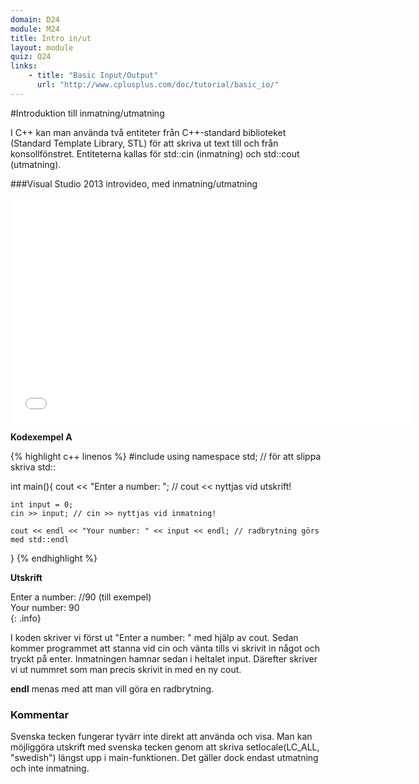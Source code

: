 ```yaml
---
domain: D24
module: M24
title: Intro in/ut
layout: module
quiz: Q24
links:
    - title: "Basic Input/Output"
      url: "http://www.cplusplus.com/doc/tutorial/basic_io/"
---
```

#Introduktion till inmatning/utmatning

I C++ kan man använda två entiteter från C++-standard biblioteket (Standard Template Library, STL) för att skriva ut text till och från konsollfönstret.
Entiteterna kallas för std::cin (inmatning) och std::cout (utmatning).

###Visual Studio 2013 introvideo, med inmatning/utmatning

<iframe width="640" height="360" src="//www.youtube.com/embed/Ikuz-dhZDsQ" frameborder="0" allowfullscreen></iframe>

__Kodexempel A__

{% highlight c++ linenos %}
#include <iostream>
using namespace std; // för att slippa skriva std::
 
int main(){
    cout << "Enter a number: "; // cout << nyttjas vid utskrift!
     
    int input = 0;
    cin >> input; // cin >> nyttjas vid inmatning!
     
    cout << endl << "Your number: " << input << endl; // radbrytning görs med std::endl
}
{% endhighlight %}

__Utskrift__

Enter a number: //90 (till exempel)  
Your number: 90  
{: .info}

I koden skriver vi först ut "Enter a number: " med hjälp av cout. 
Sedan kommer programmet att stanna vid cin och vänta tills vi skrivit in något och tryckt på enter. 
Inmatningen hamnar sedan i heltalet input.
Därefter skriver vi ut nummret som man precis skrivit in med en ny cout.

__endl__ menas med att man vill göra en radbrytning.

### Kommentar

Svenska tecken fungerar tyvärr inte direkt att använda och visa.
Man kan möjliggöra utskrift med svenska tecken genom att skriva setlocale(LC_ALL, "swedish") längst upp i main-funktionen.
Det gäller dock endast utmatning och inte inmatning.
